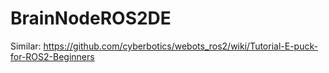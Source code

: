 # BrainNodeROS2DE

Similar:
https://github.com/cyberbotics/webots_ros2/wiki/Tutorial-E-puck-for-ROS2-Beginners
